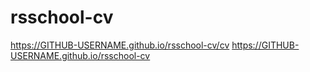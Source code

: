 # rsschool-cv
https://GITHUB-USERNAME.github.io/rsschool-cv/cv
https://GITHUB-USERNAME.github.io/rsschool-cv